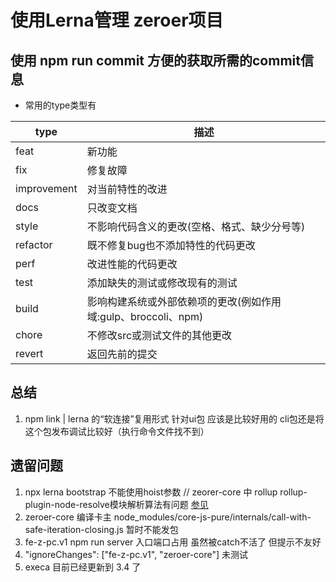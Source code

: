 # 使用Lerna管理 zeroer项目
## 使用 npm run commit 方便的获取所需的commit信息
  - 常用的type类型有

  | type | 描述 |
  | - | - |
  | feat | 新功能 |
  | fix | 修复故障 |
  | improvement | 对当前特性的改进 |
  | docs | 只改变文档 |
  | style | 不影响代码含义的更改(空格、格式、缺少分号等) |
  | refactor | 既不修复bug也不添加特性的代码更改 |
  | perf | 改进性能的代码更改 |
  | test | 添加缺失的测试或修改现有的测试 |
  | build | 影响构建系统或外部依赖项的更改(例如作用域:gulp、broccoli、npm) |
  | chore | 不修改src或测试文件的其他更改 |
  | revert | 返回先前的提交 |
## 总结
  1. npm link | lerna 的“软连接”复用形式 针对ui包 应该是比较好用的 cli包还是将这个包发布调试比较好（执行命令文件找不到）
## 遗留问题
  1. npx lerna bootstrap 不能使用hoist参数 // zeorer-core 中 rollup rollup-plugin-node-resolve模块解析算法有问题 [参见](https://github.com/lerna/lerna/blob/master/doc/hoist.md)
  3. zeroer-core 编译卡主 node_modules/core-js-pure/internals/call-with-safe-iteration-closing.js  暂时不能发包
  4. fe-z-pc.v1 npm run server 入口端口占用 虽然被catch不活了 但提示不友好
  5. "ignoreChanges": ["fe-z-pc.v1", "zeroer-core"] 未测试
  6. execa 目前已经更新到 3.4 了